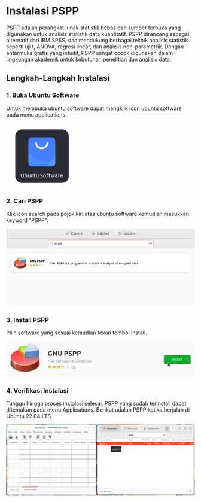 # Instalasi PSPP
PSPP adalah perangkat lunak statistik bebas dan sumber terbuka yang digunakan untuk analisis statistik data kuantitatif. PSPP dirancang sebagai alternatif dari IBM SPSS, dan mendukung berbagai teknik analisis statistik seperti uji t, ANOVA, regresi linear, dan analisis non-parametrik. Dengan antarmuka grafis yang intuitif, PSPP sangat cocok digunakan dalam lingkungan akademik untuk kebutuhan penelitian dan analisis data.
## Langkah-Langkah Instalasi
### 1. Buka Ubuntu Software
Untuk membuka ubuntu software dapat mengklik icon ubuntu software pada menu applications.

![icon](img/icon_ubuntu_software_small.png)

### 2. Cari PSPP
Klik icon search pada pojok kiri atas ubuntu software kemudian masukkan keyword "PSPP".

![icon](img/PSPP_search.png)


### 3. Install PSPP
Pilih software yang sesuai kemudian tekan tombol install.

![icon](img/PSPP_install.png)


### 4. Verifikasi Instalasi
Tunggu hingga proses instalasi selesai, PSPP yang sudah terinstall dapat ditemukan pada menu Applications.
Berikut adalah PSPP ketika berjalan di Ubuntu 22.04 LTS.

![icon](img/PSPP_run.png)
